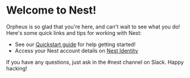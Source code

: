 # Welcome to Nest!
Orpheus is so glad that you're here, and can't wait to see what you do!
Here's some quick links and tips for working with Nest:
- See our [Quickstart guide](https://guides.hackclub.app/index.php/Quickstart) for help getting started!
- Access your Nest account details on [Nest Identity](https://identity.hackclub.app)

If you have any questions, just ask in the #nest channel on Slack. Happy hacking!
